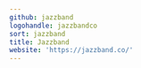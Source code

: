 ```yaml
---
github: jazzband
logohandle: jazzbandco
sort: jazzband
title: Jazzband
website: 'https://jazzband.co/'
---
```


